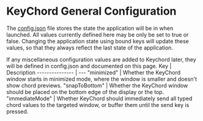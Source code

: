 
# KeyChord General Configuration
The [config.json](../../assets/configuration/config.json) file stores the state the application will be in when launched. All values currently defined here may be only be set to true or false. Changing the application state using bound keys will update these values, so that they always reflect the last state of the application.

If any miscellaneous configuration values are added to Keychord later, they will be defined in config.json and documented on this page.
Key             | Description
--------------- | ---
"minimized"     | Whether the KeyChord window starts in minimized mode, where the window is smaller and doesn't show chord previews.
"snapToBottom"  | Whether the KeyChord window should be placed on the bottom edge of the display or the top.
"immediateMode" | Whether KeyChord should immediately send all typed chord values to the targeted window, or buffer them until the send key is pressed.
